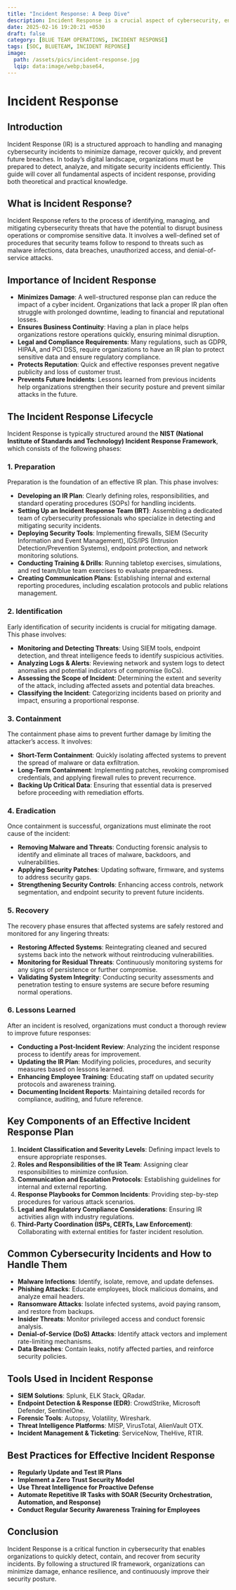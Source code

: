 ```yaml
---
title: "Incident Response: A Deep Dive"
description: Incident Response is a crucial aspect of cybersecurity, enabling organizations to detect, contain, and recover from security breaches effectively. 
date: 2025-02-16 19:20:21 +0530
draft: false
category: [BLUE TEAM OPERATIONS, INCIDENT RESPONSE]
tags: [SOC, BLUETEAM, INCIDENT REPONSE]
image:
  path: /assets/pics/incident-response.jpg
  lqip: data:image/webp;base64,
---
```


# Incident Response

## Introduction
Incident Response (IR) is a structured approach to handling and managing cybersecurity incidents to minimize damage, recover quickly, and prevent future breaches. In today’s digital landscape, organizations must be prepared to detect, analyze, and mitigate security incidents efficiently. This guide will cover all fundamental aspects of incident response, providing both theoretical and practical knowledge.

## What is Incident Response?
Incident Response refers to the process of identifying, managing, and mitigating cybersecurity threats that have the potential to disrupt business operations or compromise sensitive data. It involves a well-defined set of procedures that security teams follow to respond to threats such as malware infections, data breaches, unauthorized access, and denial-of-service attacks.

## Importance of Incident Response
- **Minimizes Damage**: A well-structured response plan can reduce the impact of a cyber incident. Organizations that lack a proper IR plan often struggle with prolonged downtime, leading to financial and reputational losses.
- **Ensures Business Continuity**: Having a plan in place helps organizations restore operations quickly, ensuring minimal disruption.
- **Legal and Compliance Requirements**: Many regulations, such as GDPR, HIPAA, and PCI DSS, require organizations to have an IR plan to protect sensitive data and ensure regulatory compliance.
- **Protects Reputation**: Quick and effective responses prevent negative publicity and loss of customer trust.
- **Prevents Future Incidents**: Lessons learned from previous incidents help organizations strengthen their security posture and prevent similar attacks in the future.

## The Incident Response Lifecycle
Incident Response is typically structured around the **NIST (National Institute of Standards and Technology) Incident Response Framework**, which consists of the following phases:

### 1. Preparation
Preparation is the foundation of an effective IR plan. This phase involves:
- **Developing an IR Plan**: Clearly defining roles, responsibilities, and standard operating procedures (SOPs) for handling incidents.
- **Setting Up an Incident Response Team (IRT)**: Assembling a dedicated team of cybersecurity professionals who specialize in detecting and mitigating security incidents.
- **Deploying Security Tools**: Implementing firewalls, SIEM (Security Information and Event Management), IDS/IPS (Intrusion Detection/Prevention Systems), endpoint protection, and network monitoring solutions.
- **Conducting Training & Drills**: Running tabletop exercises, simulations, and red team/blue team exercises to evaluate preparedness.
- **Creating Communication Plans**: Establishing internal and external reporting procedures, including escalation protocols and public relations management.

### 2. Identification
Early identification of security incidents is crucial for mitigating damage. This phase involves:
- **Monitoring and Detecting Threats**: Using SIEM tools, endpoint detection, and threat intelligence feeds to identify suspicious activities.
- **Analyzing Logs & Alerts**: Reviewing network and system logs to detect anomalies and potential indicators of compromise (IoCs).
- **Assessing the Scope of Incident**: Determining the extent and severity of the attack, including affected assets and potential data breaches.
- **Classifying the Incident**: Categorizing incidents based on priority and impact, ensuring a proportional response.

### 3. Containment
The containment phase aims to prevent further damage by limiting the attacker’s access. It involves:
- **Short-Term Containment**: Quickly isolating affected systems to prevent the spread of malware or data exfiltration.
- **Long-Term Containment**: Implementing patches, revoking compromised credentials, and applying firewall rules to prevent recurrence.
- **Backing Up Critical Data**: Ensuring that essential data is preserved before proceeding with remediation efforts.

### 4. Eradication
Once containment is successful, organizations must eliminate the root cause of the incident:
- **Removing Malware and Threats**: Conducting forensic analysis to identify and eliminate all traces of malware, backdoors, and vulnerabilities.
- **Applying Security Patches**: Updating software, firmware, and systems to address security gaps.
- **Strengthening Security Controls**: Enhancing access controls, network segmentation, and endpoint security to prevent future incidents.

### 5. Recovery
The recovery phase ensures that affected systems are safely restored and monitored for any lingering threats:
- **Restoring Affected Systems**: Reintegrating cleaned and secured systems back into the network without reintroducing vulnerabilities.
- **Monitoring for Residual Threats**: Continuously monitoring systems for any signs of persistence or further compromise.
- **Validating System Integrity**: Conducting security assessments and penetration testing to ensure systems are secure before resuming normal operations.

### 6. Lessons Learned
After an incident is resolved, organizations must conduct a thorough review to improve future responses:
- **Conducting a Post-Incident Review**: Analyzing the incident response process to identify areas for improvement.
- **Updating the IR Plan**: Modifying policies, procedures, and security measures based on lessons learned.
- **Enhancing Employee Training**: Educating staff on updated security protocols and awareness training.
- **Documenting Incident Reports**: Maintaining detailed records for compliance, auditing, and future reference.

## Key Components of an Effective Incident Response Plan
1. **Incident Classification and Severity Levels**: Defining impact levels to ensure appropriate responses.
2. **Roles and Responsibilities of the IR Team**: Assigning clear responsibilities to minimize confusion.
3. **Communication and Escalation Protocols**: Establishing guidelines for internal and external reporting.
4. **Response Playbooks for Common Incidents**: Providing step-by-step procedures for various attack scenarios.
5. **Legal and Regulatory Compliance Considerations**: Ensuring IR activities align with industry regulations.
6. **Third-Party Coordination (ISPs, CERTs, Law Enforcement)**: Collaborating with external entities for faster incident resolution.

## Common Cybersecurity Incidents and How to Handle Them
- **Malware Infections**: Identify, isolate, remove, and update defenses.
- **Phishing Attacks**: Educate employees, block malicious domains, and analyze email headers.
- **Ransomware Attacks**: Isolate infected systems, avoid paying ransom, and restore from backups.
- **Insider Threats**: Monitor privileged access and conduct forensic analysis.
- **Denial-of-Service (DoS) Attacks**: Identify attack vectors and implement rate-limiting mechanisms.
- **Data Breaches**: Contain leaks, notify affected parties, and reinforce security policies.

## Tools Used in Incident Response
- **SIEM Solutions**: Splunk, ELK Stack, QRadar.
- **Endpoint Detection & Response (EDR)**: CrowdStrike, Microsoft Defender, SentinelOne.
- **Forensic Tools**: Autopsy, Volatility, Wireshark.
- **Threat Intelligence Platforms**: MISP, VirusTotal, AlienVault OTX.
- **Incident Management & Ticketing**: ServiceNow, TheHive, RTIR.

## Best Practices for Effective Incident Response
- **Regularly Update and Test IR Plans**
- **Implement a Zero Trust Security Model**
- **Use Threat Intelligence for Proactive Defense**
- **Automate Repetitive IR Tasks with SOAR (Security Orchestration, Automation, and Response)**
- **Conduct Regular Security Awareness Training for Employees**

## Conclusion
Incident Response is a critical function in cybersecurity that enables organizations to quickly detect, contain, and recover from security incidents. By following a structured IR framework, organizations can minimize damage, enhance resilience, and continuously improve their security posture.

